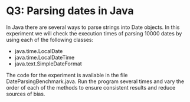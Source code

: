 # Q3: Parsing dates in Java

In Java there are several ways to parse strings into Date objects. In this experiment we will check the execution times of parsing 10000 dates by using each of the following classes:

* java.time.LocalDate
* java.time.LocalDateTime
* java.text.SimpleDateFormat

The code for the experiment is available in the file DateParsingBenchmark.java. Run the program several times and vary the order of each of the methods to ensure consistent results and reduce sources of bias.

